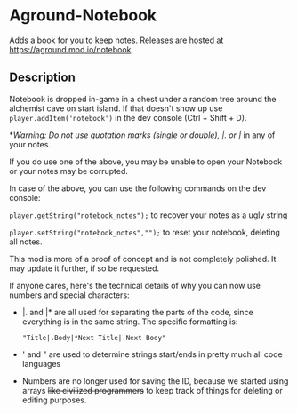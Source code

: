 # Aground-Notebook
Adds a book for you to keep notes. Releases are hosted at https://aground.mod.io/notebook
## Description 
Notebook is dropped in-game in a chest under a random tree around the alchemist cave on start island. If that doesn't show up use `player.addItem('notebook')` in the dev console (Ctrl + Shift + D).

**Warning: Do not use quotation marks (single or double), |. or |* in any of your notes.

If you do use one of the above, you may be unable to open your Notebook or your notes may be corrupted.

In case of the above, you can use the following commands on the dev console:

`player.getString("notebook_notes");` to recover your notes as a ugly string

`player.setString("notebook_notes","");` to reset your notebook, deleting all notes.

This mod is more of a proof of concept and is not completely polished. It may update it further, if so be requested.

If anyone cares, here's the technical details of why you can now use numbers and special characters:

- |. and |* are all used for separating the parts of the code, since everything is in the same string. The specific formatting is:

      "Title|.Body|*Next Title|.Next Body"

- ' and " are used to determine strings start/ends in pretty much all code languages
- Numbers are no longer used for saving the ID, because we started using arrays ~~like civilized programmers~~ to keep track of things for deleting or editing purposes.
